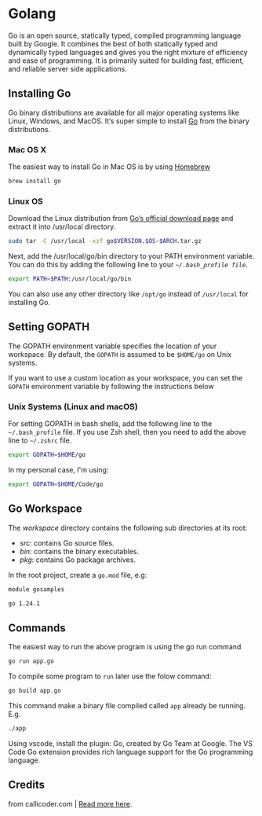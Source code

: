 # Golang

Go is an open source, statically typed, compiled programming language built by Google.
It combines the best of both statically typed and dynamically typed languages and gives you the right mixture of efficiency and ease of programming. It is primarily suited for building fast, efficient, and reliable server side applications.

## Installing Go
Go binary distributions are available for all major operating systems like Linux, Windows, and MacOS. It’s super simple to install [Go](https://golang.org) from the binary distributions. 

### Mac OS X
The easiest way to install Go in Mac OS is by using [Homebrew](https://brew.sh/)
```bash
brew install go
```

### Linux OS
Download the Linux distribution from [Go’s official download page](https://golang.org/dl/) and extract it into /usr/local directory.

```bash
sudo tar -C /usr/local -xzf go$VERSION.$OS-$ARCH.tar.gz
```

Next, add the /usr/local/go/bin directory to your PATH environment variable. You can do this by adding the following line to your _`~/.bash_profile file`_.

```bash
export PATH=$PATH:/usr/local/go/bin
```

You can also use any other directory like `/opt/go` instead of `/usr/local` for installing Go.

## Setting GOPATH
The GOPATH environment variable specifies the location of your workspace. By default, the `GOPATH` is assumed to be `$HOME/go` on Unix systems.

If you want to use a custom location as your workspace, you can set the `GOPATH` environment variable by following the instructions below

### Unix Systems (Linux and macOS)
For setting GOPATH in bash shells, add the following line to the `~/.bash_profile` file. If you use Zsh shell, then you need to add the above line to `~/.zshrc` file.

```bash
export GOPATH=$HOME/go
```

In my personal case, I'm using:

```bash
export GOPATH=$HOME/Code/go
```

## Go Workspace
The *workspace* directory contains the following sub directories at its root:

- *src*:  contains Go source files.
- *bin*:  contains the binary executables.
- *pkg*:  contains Go package archives.

In the root project, create a `go.mod` file, e.g: 

```zsh
module gosamples

go 1.24.1
```

## Commands
The easiest way to run the above program is using the go run command 
```bash
go run app.go
```

To compile some program to `run` later use the folow command: 

```bash
go build app.go
```

This command make a binary file compiled called `app` already be running. E.g.

```zsh
./app
```
Using vscode, install the plugin: Go, created by Go Team at Google.
The VS Code Go extension provides rich language support for the Go programming language.


## Credits

from callicoder.com | [Read more here](https://www.callicoder.com/golang-installation-setup-gopath-workspace/).